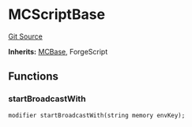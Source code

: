 # MCScriptBase
[Git Source](https://github.com/metacontract/mc/blob/93e4f2d4a013f48ae1db91ed21bff3eb8a27ce1d/src/devkit/MCBase.sol)

**Inherits:**
[MCBase](../Flattened.sol/abstract.MCBase.md), ForgeScript


## Functions
### startBroadcastWith


```solidity
modifier startBroadcastWith(string memory envKey);
```

